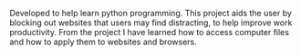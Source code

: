 Developed to help learn python programming. This project aids the user by blocking out websites that users may find distracting, to help improve work productivity. 
From the project I have learned how to access computer files and how to apply them to websites and browsers. 
